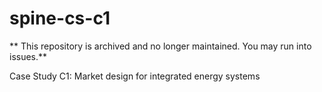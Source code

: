 # spine-cs-c1

** This repository is archived and no longer maintained. You may run into issues.**

Case Study C1: Market design for integrated energy systems
